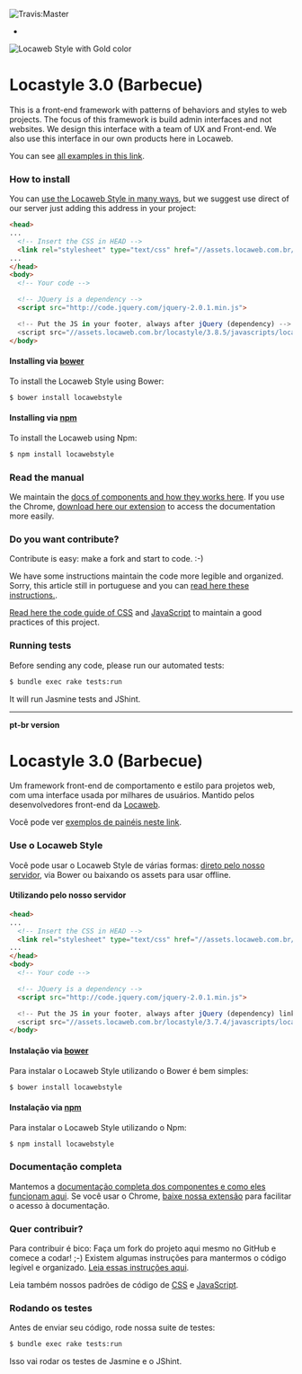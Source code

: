 ![Travis:Master](https://travis-ci.org/locaweb/locawebstyle.svg?branch=master "Travis Master")

-

![Locaweb Style with Gold color](http://i.imgur.com/3mBJPr4.png "Locaweb Style")


# Locastyle 3.0 (Barbecue)

This is a front-end framework with patterns of behaviors and styles to
web projects. The focus of this framework is build admin interfaces
and not websites. We design this interface with a team of UX and
Front-end. We also use this interface in our own products here in
Locaweb.

You can see
[all examples in this link](http://opensource.locaweb.com.br/locawebstyle/documentacao/exemplos/).

### How to install

You can
[use the Locaweb Style in many ways](http://opensource.locaweb.com.br/locawebstyle/documentacao/introducao/),
but we suggest use direct of our server just adding this address in
your project:

```html
<head>
...
  <!-- Insert the CSS in HEAD -->
  <link rel="stylesheet" type="text/css" href="//assets.locaweb.com.br/locastyle/3.8.5/stylesheets/locastyle.css">
...
</head>
<body>
  <!-- Your code -->

  <!-- JQuery is a dependency -->
  <script src="http://code.jquery.com/jquery-2.0.1.min.js">

  <!-- Put the JS in your footer, always after jQuery (dependency) -->
  <script src="//assets.locaweb.com.br/locastyle/3.8.5/javascripts/locastyle.js"></script>
</body>
```


#### Installing via [bower](http://bower.io)

To install the Locaweb Style using Bower:

```sh
$ bower install locawebstyle
```

#### Installing via [npm](https://www.npmjs.com/)

To install the Locaweb using Npm:

```sh
$ npm install locawebstyle
```

### Read the manual

We maintain the
[docs of components and how they works here](http://opensource.locaweb.com.br/locawebstyle/documentacao/introducao/). If
you use the Chrome,
[download here our extension](http://opensource.locaweb.com.br/locawebstyle/documentacao/introducao/chrome/)
to access the documentation more easily.

### Do you want contribute?

Contribute is easy: make a fork and start to code. :-)

We have some instructions maintain the code more legible and
organized. Sorry, this article still in portuguese and you can
[read here these instructions.](http://opensource.locaweb.com.br/locawebstyle/documentacao/introducao/contribua/).

[Read here the code guide of CSS](http://opensource.locaweb.com.br/locawebstyle/documentacao/praticas/css/)
and
[JavaScript](http://opensource.locaweb.com.br/locawebstyle/documentacao/praticas/javascript/)
to maintain a good practices of this project.

### Running tests

Before sending any code, please run our automated tests:

```sh
$ bundle exec rake tests:run
```

It will run Jasmine tests and JShint.

---
**pt-br version**

# Locastyle 3.0 (Barbecue)

Um framework front-end de comportamento e estilo para projetos web,
com uma interface usada por milhares de usuários. Mantido pelos
desenvolvedores front-end da [Locaweb](http://locaweb.com.br/).

Você pode ver
[exemplos de painéis neste link](http://opensource.locaweb.com.br/locawebstyle/documentacao/exemplos/).

### Use o Locaweb Style

Você pode usar o Locaweb Style de várias formas:
[direto pelo nosso servidor](//assets.locaweb.com.br/locastyle/3.7.4/javascripts/locastyle.js),
via Bower ou baixando os assets para usar offline.

#### Utilizando pelo nosso servidor

```html
<head>
...
  <!-- Insert the CSS in HEAD -->
  <link rel="stylesheet" type="text/css" href="//assets.locaweb.com.br/locastyle/3.7.4/stylesheets/locastyle.css">
...
</head>
<body>
  <!-- Your code -->

  <!-- JQuery is a dependency -->
  <script src="http://code.jquery.com/jquery-2.0.1.min.js">

  <!-- Put the JS in your footer, always after jQuery (dependency) link -->
  <script src="//assets.locaweb.com.br/locastyle/3.7.4/javascripts/locastyle.js"></script>
</body>
```

#### Instalação via [bower](http://bower.io)

Para instalar o Locaweb Style utilizando o Bower é bem simples:

```sh
$ bower install locawebstyle
```

#### Instalação via [npm](https://www.npmjs.com/)

Para instalar o Locaweb Style utilizando o Npm:

```sh
$ npm install locawebstyle
```

### Documentação completa

Mantemos a
[documentação completa dos componentes e como eles funcionam aqui](http://opensource.locaweb.com.br/locawebstyle/documentacao/introducao/). Se
você usar o Chrome,
[baixe nossa extensão](http://opensource.locaweb.com.br/locawebstyle/documentacao/introducao/chrome/)
para facilitar o acesso à documentação.

### Quer contribuir?

Para contribuir é bico: Faça um fork do projeto aqui mesmo no GitHub e
comece a codar! ;-) Existem algumas instruções para mantermos o código
legível e
organizado. [Leia essas instruções aqui](http://opensource.locaweb.com.br/locawebstyle/documentacao/introducao/contribua/).

Leia também nossos padrões de código de
[CSS](http://opensource.locaweb.com.br/locawebstyle/documentacao/praticas/css/)
e
[JavaScript](http://opensource.locaweb.com.br/locawebstyle/documentacao/praticas/javascript/).

### Rodando os testes

Antes de enviar seu código, rode nossa suite de testes:

```sh
$ bundle exec rake tests:run
```

Isso vai rodar os testes de Jasmine e o JShint.
